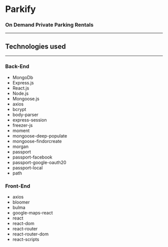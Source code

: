 # Parkify
### On Demand Private Parking Rentals
<hr>

## Technologies used
<hr>

 ### Back-End
 
- MongoDb
- Express.js
- React.js
- Node.js
- Mongoose.js
- axios
- bcrypt
- body-parser
- express-session
- freezer-js
- moment
- mongoose-deep-populate
- mongoose-findorcreate
- morgan
- passport
- passport-facebook
- passport-google-oauth20
- passport-local
- path

### Front-End
- axios
- bloomer
- bulma
- google-maps-react
- react
- react-dom
- react-router
- react-router-dom
- react-scripts
